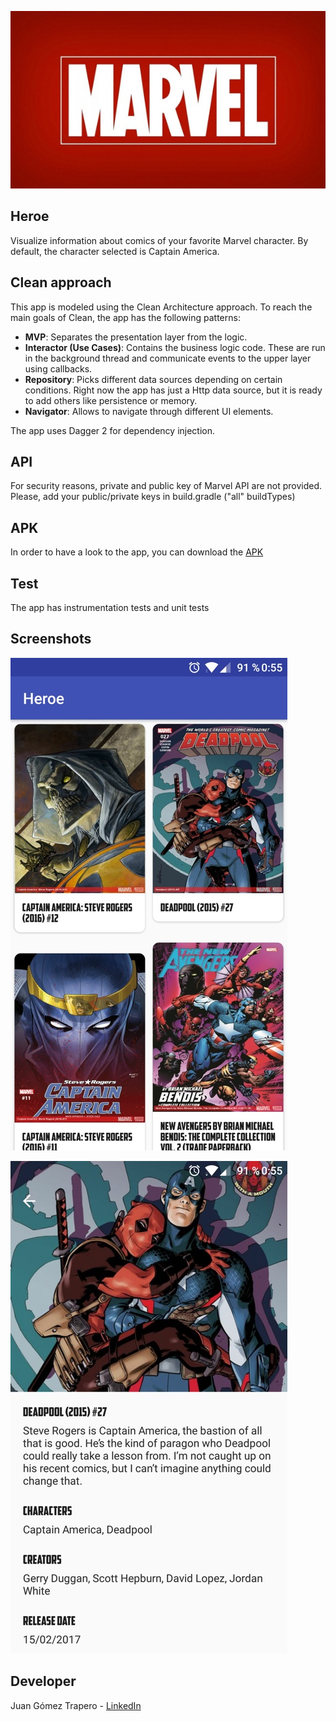![Heroe image](/art/logo_marvel.jpg?raw=true)

## Heroe
Visualize information about comics of your favorite Marvel character. By default,
the character selected is Captain America.

## Clean approach
This app is modeled using the Clean Architecture approach. To reach the main goals of Clean, the app has the following patterns:

 * **MVP**: Separates the presentation layer from the logic.
 * **Interactor (Use Cases)**: Contains the business logic code. These are run in the background thread and communicate events to the upper layer using callbacks.
 * **Repository**: Picks different data sources depending on certain conditions. Right now
 the app has just a Http data source, but it is ready to add others like persistence or memory.
 * **Navigator**: Allows to navigate through different UI elements.

The app uses Dagger 2 for dependency injection.

## API
For security reasons, private and public key of Marvel API are not provided. Please, add your public/private keys in build.gradle ("all" buildTypes)

## APK
In order to have a look to the app, you can download the [APK](./art/juangomez_app_marvel.apk)

## Test
The app has instrumentation tests and unit tests

## Screenshots
 ![Heroe image](/art/comics_screenshot.jpg?raw=true)

 ![Heroe image](/art/comic_detail_screenshot.jpg?raw=true)

## Developer
Juan Gómez Trapero - [LinkedIn](https://www.linkedin.com/in/juan-gómez-trapero-27019299)
